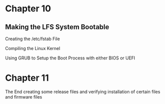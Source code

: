 # Chapter 10

## Making the LFS System Bootable 

Creating the /etc/fstab File

Compiling the Linux Kernel 

Using GRUB to Setup the Boot Process with either BIOS or UEFI

# Chapter 11

The End creating some release files and verifying installation of certain files and firmware files
